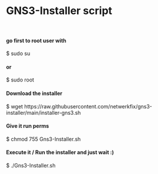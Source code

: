 # GNS3-Installer script
<br>
<h4>go first to root user with</h4>
$ sudo su
<h4>or</h4>
$ sudo root
<h4>Download the installer</h4>
$ wget https://raw.githubusercontent.com/netwerkfix/gns3-installer/main/installer-gns3.sh
<br>
<h4>Give it run perms</h4>
$ chmod 755 Gns3-Installer.sh
<br>
<h4>Execute it / Run the installer and just wait :)</h4>
$ ./Gns3-Installer.sh
